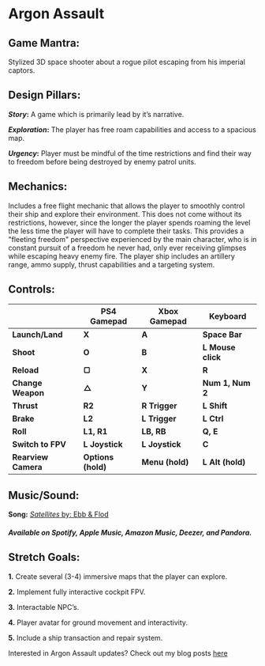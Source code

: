 # Argon Assault

## Game Mantra:

Stylized 3D space shooter about a rogue pilot escaping from his imperial captors. 

## Design Pillars:

**_Story_:** A game which is primarily lead by it’s narrative. 

**_Exploration_:** The player has free roam capabilities and access to a spacious map. 

**_Urgency_:** Player must be mindful of the time restrictions and find their way to freedom before being destroyed by enemy patrol units. 

## Mechanics:

Includes a free flight mechanic that allows the player to smoothly control their ship and explore their environment. This does not come without its restrictions, however, since the longer the player spends roaming the level the less time the player will have to complete their tasks. This provides a "fleeting freedom" perspective experienced by the main character, who is in constant pursuit of a freedom he never had, only ever receiving glimpses while escaping heavy enemy fire. The player ship includes an artillery range, ammo supply, thrust capabilities and a targeting system. 

## Controls: 

| | **PS4 Gamepad** | **Xbox Gamepad** | **Keyboard** |
| --- | --- | --- | --- |
| **Launch/Land** | **X** | **A** | **Space Bar** |
| **Shoot** | **O** | **B** | **L Mouse click** |
| **Reload** | **▢** | **X** | **R** |
| **Change Weapon** | **△** | **Y** | **Num 1, Num 2** |
| **Thrust** | **R2** | **R Trigger** | **L Shift** |
| **Brake** | **L2** | **L Trigger** | **L Ctrl** |
| **Roll** | **L1, R1** | **LB, RB** | **Q, E** |
| **Switch to FPV** | **L Joystick** | **L Joystick** | **C** |
| **Rearview Camera** | **Options (hold)** | **Menu (hold)** | **L Alt (hold)** |

## Music/Sound: 

**Song:** [_Satellites_ by: Ebb & Flod](https://www.epidemicsound.com/track/8aG0LvJzpf)

##### Available on Spotify, Apple Music, Amazon Music, Deezer, and Pandora. 

## Stretch Goals: 

**1.**	Create several (3-4) immersive maps that the player can explore.

**2.**  Implement fully interactive cockpit FPV.

**3.**	Interactable NPC’s.

**4.**	Player avatar for ground movement and interactivity.

**5.**	Include a ship transaction and repair system.

Interested in Argon Assault updates? Check out my blog posts [here](http://bryanlopes.com/blog/)

	

